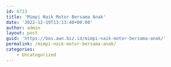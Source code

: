 ```yaml
---
id: 6713
title: 'Mimpi Naik Motor Bersama Anak'
date: '2022-12-19T13:13:40+00:00'
author: admin
layout: post
guid: 'https://bos.awn.biz.id/mimpi-naik-motor-bersama-anak/'
permalink: /mimpi-naik-motor-bersama-anak/
categories:
    - Uncategorized
---
```


